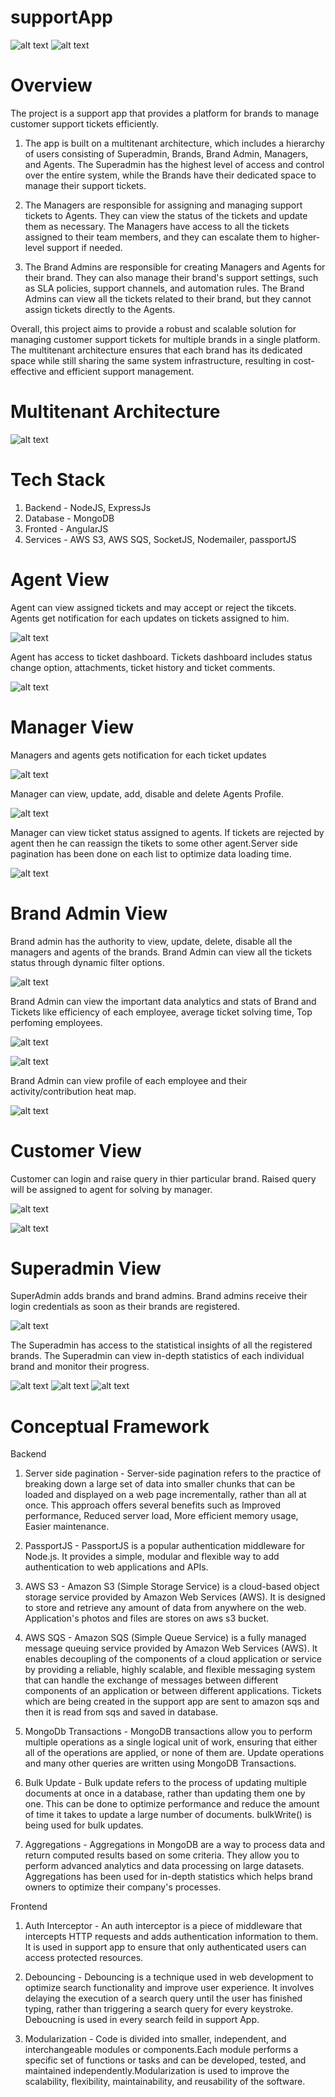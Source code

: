 # supportApp
![alt text](https://user-images.githubusercontent.com/63851816/233346179-b4e1a7c5-9c00-4206-bebb-1b2c32cfa0f3.png)
![alt text](https://user-images.githubusercontent.com/63851816/230056946-410f6c08-8148-4a2c-b039-d433efdf0d1f.png)

# Overview

The project is a support app that provides a platform for brands to manage customer support tickets efficiently.

1) The app is built on a multitenant architecture, which includes a hierarchy of users consisting of Superadmin, Brands, Brand Admin, Managers, and Agents. The Superadmin has the highest level of access and control over the entire system, while the Brands have their dedicated space to manage their support tickets.

2) The Managers are responsible for assigning and managing support tickets to Agents. They can view the status of the tickets and update them as necessary. The Managers have access to all the tickets assigned to their team members, and they can escalate them to higher-level support if needed.

3) The Brand Admins are responsible for creating Managers and Agents for their brand. They can also manage their brand's support settings, such as SLA policies, support channels, and automation rules. The Brand Admins can view all the tickets related to their brand, but they cannot assign tickets directly to the Agents.

Overall, this project aims to provide a robust and scalable solution for managing customer support tickets for multiple brands in a single platform. The multitenant architecture ensures that each brand has its dedicated space while still sharing the same system infrastructure, resulting in cost-effective and efficient support management.

# Multitenant Architecture
![alt text](https://user-images.githubusercontent.com/63851816/230068579-7de35088-f32d-4548-8825-1318196c8e16.png)

# Tech Stack

1) Backend - NodeJS, ExpressJs 
2) Database - MongoDB
3) Fronted - AngularJS
4) Services - AWS S3, AWS SQS, SocketJS, Nodemailer, passportJS

# Agent View
Agent can view assigned tickets and may accept or reject the tikcets. Agents get notification for each updates on tickets assigned to him.

![alt text](https://user-images.githubusercontent.com/63851816/230070039-ebfd4372-ff20-40ca-b304-294c6df41a75.png)

Agent has access to ticket dashboard. Tickets dashboard includes status change option, attachments, ticket history and ticket comments.

![alt text](https://user-images.githubusercontent.com/63851816/230070282-b3209140-4abe-4c0c-a55b-d897662365d2.png)

# Manager View
Managers and agents gets notification for each ticket updates

![alt text](https://user-images.githubusercontent.com/63851816/230072644-0770e2e0-2afd-45df-8c79-3cb5a936f1d1.png)

Manager can view, update, add, disable and delete Agents Profile.

![alt text](https://user-images.githubusercontent.com/63851816/230072878-f8619e03-a21e-4cfe-9c92-b425323fc03e.png)

Manager can view ticket status assigned to agents. If tickets are rejected by agent then he can reassign the tikets to some other agent.Server side pagination has been done on each list to optimize data loading time.

![alt text](https://user-images.githubusercontent.com/63851816/230074450-36d67cd1-add3-4ab2-8653-a4e64f9c1912.png)

# Brand Admin View

Brand admin has the authority to view, update, delete, disable all the managers and agents of the brands. Brand Admin can view all the tickets status through dynamic filter options.

![alt text](https://user-images.githubusercontent.com/63851816/230080131-a6a87cab-243e-4c4e-b1ed-fac98bffbdc1.png)

Brand Admin can view the important data analytics and stats of Brand and Tickets like efficiency of each employee, average ticket solving time, Top perfoming employees.

![alt text](https://user-images.githubusercontent.com/63851816/230080627-10811d29-b8aa-481d-95de-92f098cb4bfa.png)

![alt text](https://user-images.githubusercontent.com/63851816/230080701-48b9f938-5ca2-4c55-b3b3-ced7b46ffee1.png)

Brand Admin can view profile of each employee and their activity/contribution heat map.

![alt text](https://user-images.githubusercontent.com/63851816/230081007-59a12bfb-9cc1-42a4-acfd-fa7de68ba5ec.png)

# Customer View

Customer can login and raise query in thier particular brand. Raised query will be assigned to agent for solving by manager.

![alt text](https://user-images.githubusercontent.com/63851816/233351257-dd5bd750-cc5d-4a00-845f-806d56eaad9f.png)

![alt text](https://user-images.githubusercontent.com/63851816/233351384-245e7b29-4e28-4251-91ab-94d88a10a848.png)

# Superadmin View


SuperAdmin adds brands and brand admins. Brand admins receive their login credentials as soon as their brands are registered.

![alt text](https://user-images.githubusercontent.com/63851816/230286296-b09034aa-a6e5-4abd-bfe4-96823a52d431.png)

The Superadmin has access to the statistical insights of all the registered brands. The Superadmin can view in-depth statistics of each individual brand and monitor their progress.

![alt text](https://user-images.githubusercontent.com/63851816/230286711-3b4634f9-e716-4ad5-ae42-236002219953.png)
![alt text](https://user-images.githubusercontent.com/63851816/230286783-d21cac27-96e1-4400-91c7-1908dc3f13ff.png)
![alt text](https://user-images.githubusercontent.com/63851816/230286850-9290870c-e4c4-4f4a-b87b-488601d11c0d.png)

# Conceptual Framework

Backend

1) Server side pagination - Server-side pagination refers to the practice of breaking down a large set of data into smaller chunks that can be loaded and displayed on a web page incrementally, rather than all at once. This approach offers several benefits such as Improved performance, Reduced server load, More efficient memory usage, Easier maintenance.

2) PassportJS - PassportJS is a popular authentication middleware for Node.js. It provides a simple, modular and flexible way to add authentication to web applications and APIs.

3) AWS S3 - Amazon S3 (Simple Storage Service) is a cloud-based object storage service provided by Amazon Web Services (AWS). It is designed to store and retrieve any amount of data from anywhere on the web. Application's photos and files are stores on aws s3 bucket.

4) AWS SQS - Amazon SQS (Simple Queue Service) is a fully managed message queuing service provided by Amazon Web Services (AWS). It enables decoupling of the components of a cloud application or service by providing a reliable, highly scalable, and flexible messaging system that can handle the exchange of messages between different components of an application or between different applications. Tickets which are being created in the support app are sent to amazon sqs and then it is read from sqs and saved in database. 

5) MongoDb Transactions - MongoDB transactions allow you to perform multiple operations as a single logical unit of work, ensuring that either all of the operations are applied, or none of them are. Update operations and many other queries are written using MongoDB Transactions.

6) Bulk Update - Bulk update refers to the process of updating multiple documents at once in a database, rather than updating them one by one. This can be done to optimize performance and reduce the amount of time it takes to update a large number of documents. bulkWrite() is being used for bulk updates.

7) Aggregations - Aggregations in MongoDB are a way to process data and return computed results based on some criteria. They allow you to perform advanced analytics and data processing on large datasets. Aggregations has been used for in-depth statistics which helps brand owners to optimize their company's processes.

Frontend

1) Auth Interceptor - An auth interceptor is a piece of middleware that intercepts HTTP requests and adds authentication information to them. It is used in support app to ensure that only authenticated users can access protected resources.

2) Debouncing - Debouncing is a technique used in web development to optimize search functionality and improve user experience. It involves delaying the execution of a search query until the user has finished typing, rather than triggering a search query for every keystroke. Deboucning is used in every search feild in support App.

3) Modularization - Code is divided into smaller, independent, and interchangeable modules or components.Each module performs a specific set of functions or tasks and can be developed, tested, and maintained independently.Modularization is used to improve the scalability, flexibility, maintainability, and reusability of the software.

